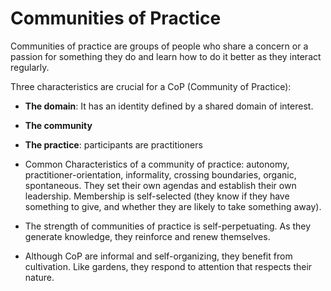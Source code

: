 # Communities of Practice

Communities of practice are groups of people who share a concern or a passion for something they do and learn how to do it better as they interact regularly.

Three characteristics are crucial for a CoP (Community of Practice):

* **The domain**: It has an identity defined by a shared domain of interest.
* **The community**
* **The practice**: participants are practitioners

* Common Characteristics of a community of practice: autonomy, practitioner-orientation, informality, crossing boundaries, organic, spontaneous. They set their own agendas and establish their own leadership. Membership is self-selected (they know if they have something to give, and whether they are likely to take something away). 

* The strength of communities of practice is self-perpetuating. As they generate knowledge, they reinforce and renew themselves. 

* Although CoP are informal and self-organizing, they benefit from cultivation. Like gardens, they respond to attention that respects their nature.
